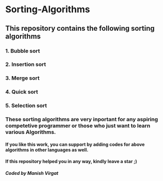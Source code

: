 # Sorting-Algorithms

## This repository contains the following sorting algorithms
### 1. Bubble sort
### 2. Insertion sort
### 3. Merge sort
### 4. Quick sort
### 5. Selection sort

### These sorting algorithms are very inportant for any aspiring competetive programmer or those who just want to learn various Algorithms.

#### If you like this work, you can support by adding codes for above algorithms in other languages as well.

#### If this repository helped you in any way, kindly leave a star ;)

##### Coded by Manish Virgat
